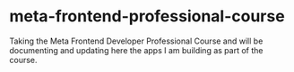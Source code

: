 # meta-frontend-professional-course
Taking the Meta Frontend Developer Professional Course and will be documenting and updating here the apps I am building as part of the course.
